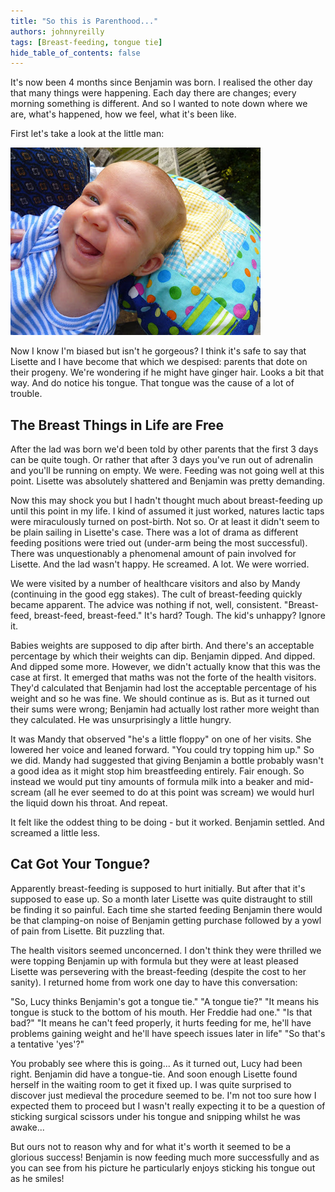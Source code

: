 ```yaml
---
title: "So this is Parenthood..."
authors: johnnyreilly
tags: [Breast-feeding, tongue tie]
hide_table_of_contents: false
---
```

It's now been 4 months since Benjamin was born. I realised the other day that many things were happening. Each day there are changes; every morning something is different. And so I wanted to note down where we are, what's happened, how we feel, what it's been like.

First let's take a look at the little man:

![](P1060654+again.JPG)

Now I know I'm biased but isn't he gorgeous? I think it's safe to say that Lisette and I have become that which we despised: parents that dote on their progeny. We're wondering if he might have ginger hair. Looks a bit that way. And do notice his tongue. That tongue was the cause of a lot of trouble.

## The Breast Things in Life are Free

After the lad was born we'd been told by other parents that the first 3 days can be quite tough. Or rather that after 3 days you've run out of adrenalin and you'll be running on empty. We were. Feeding was not going well at this point. Lisette was absolutely shattered and Benjamin was pretty demanding.

Now this may shock you but I hadn't thought much about breast-feeding up until this point in my life. I kind of assumed it just worked, natures lactic taps were miraculously turned on post-birth. Not so. Or at least it didn't seem to be plain sailing in Lisette's case. There was a lot of drama as different feeding positions were tried out (under-arm being the most successful). There was unquestionably a phenomenal amount of pain involved for Lisette. And the lad wasn't happy. He screamed. A lot. We were worried.

We were visited by a number of healthcare visitors and also by Mandy (continuing in the good egg stakes). The cult of breast-feeding quickly became apparent. The advice was nothing if not, well, consistent. "Breast-feed, breast-feed, breast-feed." It's hard? Tough. The kid's unhappy? Ignore it.

Babies weights are supposed to dip after birth. And there's an acceptable percentage by which their weights can dip. Benjamin dipped. And dipped. And dipped some more. However, we didn't actually know that this was the case at first. It emerged that maths was not the forte of the health visitors. They'd calculated that Benjamin had lost the acceptable percentage of his weight and so he was fine. We should continue as is. But as it turned out their sums were wrong; Benjamin had actually lost rather more weight than they calculated. He was unsurprisingly a little hungry.

It was Mandy that observed "he's a little floppy" on one of her visits. She lowered her voice and leaned forward. "You could try topping him up." So we did. Mandy had suggested that giving Benjamin a bottle probably wasn't a good idea as it might stop him breastfeeding entirely. Fair enough. So instead we would put tiny amounts of formula milk into a beaker and mid-scream (all he ever seemed to do at this point was scream) we would hurl the liquid down his throat. And repeat.

It felt like the oddest thing to be doing - but it worked. Benjamin settled. And screamed a little less.

## Cat Got Your Tongue?

Apparently breast-feeding is supposed to hurt initially. But after that it's supposed to ease up. So a month later Lisette was quite distraught to still be finding it so painful. Each time she started feeding Benjamin there would be that clamping-on noise of Benjamin getting purchase followed by a yowl of pain from Lisette. Bit puzzling that.

The health visitors seemed unconcerned. I don't think they were thrilled we were topping Benjamin up with formula but they were at least pleased Lisette was persevering with the breast-feeding (despite the cost to her sanity). I returned home from work one day to have this conversation:

"So, Lucy thinks Benjamin's got a tongue tie." "A tongue tie?" "It means his tongue is stuck to the bottom of his mouth. Her Freddie had one." "Is that bad?" "It means he can't feed properly, it hurts feeding for me, he'll have problems gaining weight and he'll have speech issues later in life" "So that's a tentative 'yes'?"

You probably see where this is going... As it turned out, Lucy had been right. Benjamin did have a tongue-tie. And soon enough Lisette found herself in the waiting room to get it fixed up. I was quite surprised to discover just medieval the procedure seemed to be. I'm not too sure how I expected them to proceed but I wasn't really expecting it to be a question of sticking surgical scissors under his tongue and snipping whilst he was awake...

But ours not to reason why and for what it's worth it seemed to be a glorious success! Benjamin is now feeding much more successfully and as you can see from his picture he particularly enjoys sticking his tongue out as he smiles!

<!---

Benjamin rolled on floor
beach whitley bay
Uncle David resisted

--->


